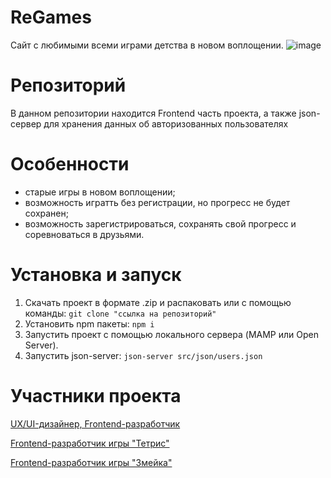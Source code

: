 # ReGames
Сайт с любимыми всеми играми детства в новом воплощении.
![image](https://github.com/xworu/regames/assets/124811133/b92de2a1-1f2e-4073-9395-355aa211e3d8)

# Репозиторий
В данном репозитории находится Frontend часть проекта, а также json-сервер для хранения данных об авторизованных пользователях

# Особенности
  - старые игры в новом воплощении;
  - возможность игратть без регистрации, но прогресс не будет сохранен;
  - возможность зарегистрироваться, сохранять свой прогресс и соревноваться в друзьями.

# Установка и запуск
  1. Скачать проект в формате .zip и распаковать или с помощью команды:
```git clone "ссылка на репозиторий"```
  2. Установить npm пакеты:
```npm i```
  3. Запустить проект с помощью локального сервера (MAMP или Open Server).
  4. Запустить json-server:
```json-server src/json/users.json```

# Участники проекта
[UX/UI-дизайнер, Frontend-разработчик](https://github.com/Lizokkkkk)

[Frontend-разработчик игры "Тетрис"](https://github.com/xworu)

[Frontend-разработчик игры "Змейка"]()
